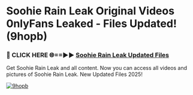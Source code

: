 # Soohie Rain Leak Original Videos 0nlyFans Leaked - Files Updated! (9hopb)

<h3>🔴 CLICK HERE 🌐==►► <a href="https://tinyurl.com/ms9xzufz" rel="nofollow">Soohie Rain Leak Updated Files</a></h3>

Get Soohie Rain Leak and all content. Now you can access all videos and pictures of Soohie Rain Leak. New Updated Files 2025!

[![9hopb](https://i.imgur.com/ppqm5kG.gif)](https://tinyurl.com/ms9xzufz)
